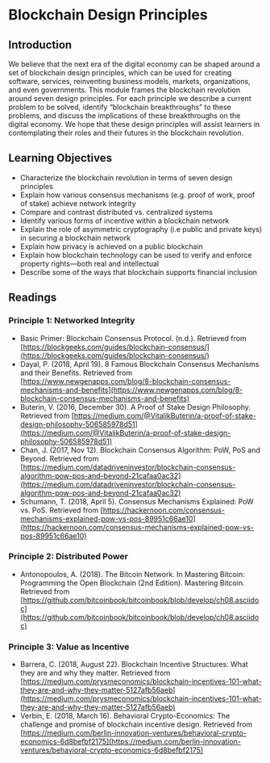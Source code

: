 # Blockchain Design Principles
## Introduction
We believe that the next era of the digital economy can be shaped around a set of blockchain design principles, which can be used for creating software, services, reinventing business models, markets, organizations, and even governments. This module frames the blockchain revolution around seven design principles. For each principle we describe a current problem to be solved, identify “blockchain breakthroughs” to these problems, and discuss the implications of these breakthroughs on the digital economy. We hope that these design principles will assist learners in contemplating their roles and their futures in the blockchain revolution.

## Learning Objectives
* Characterize the blockchain revolution in terms of seven design principles
* Explain how various consensus mechanisms (e.g. proof of work, proof of stake) achieve network integrity
* Compare and contrast distributed vs. centralized systems
* Identify various forms of incentive within a blockchain network
* Explain the role of asymmetric cryptography (i.e public and private keys) in securing a blockchain network
* Explain how privacy is achieved on a public blockchain
* Explain how blockchain technology can be used to verify and enforce property rights—both real and intellectual
* Describe some of the ways that blockchain supports financial inclusion

## Readings
### Principle 1: Networked Integrity
* Basic Primer: Blockchain Consensus Protocol. (n.d.). Retrieved from [https://blockgeeks.com/guides/blockchain-consensus/](https://blockgeeks.com/guides/blockchain-consensus/)
* Dayal, P. (2018, April 19). 8 Famous Blockchain Consensus Mechanisms and their Benefits. Retrieved from [https://www.newgenapps.com/blog/8-blockchain-consensus-mechanisms-and-benefits](https://www.newgenapps.com/blog/8-blockchain-consensus-mechanisms-and-benefits)
* Buterin, V. (2016, December 30). A Proof of Stake Design Philosophy. Retrieved from [https://medium.com/@VitalikButerin/a-proof-of-stake-design-philosophy-506585978d51](https://medium.com/@VitalikButerin/a-proof-of-stake-design-philosophy-506585978d51)
* Chan, J. (2017, Nov 12). Blockchain Consensus Algorithm: PoW, PoS and Beyond. Retrieved from [https://medium.com/datadriveninvestor/blockchain-consensus-algorithm-pow-pos-and-beyond-21cafaa0ac32](https://medium.com/datadriveninvestor/blockchain-consensus-algorithm-pow-pos-and-beyond-21cafaa0ac32)
* Schumann, T. (2018, April 5). Consensus Mechanisms Explained: PoW vs. PoS. Retrieved from [https://hackernoon.com/consensus-mechanisms-explained-pow-vs-pos-89951c66ae10](https://hackernoon.com/consensus-mechanisms-explained-pow-vs-pos-89951c66ae10)

### Principle 2: Distributed Power
* Antonopoulos, A. (2018). The Bitcoin Network. In Mastering Bitcoin: Programming the Open Blockchain (2nd Edition). Mastering Bitcoin. Retrieved from [https://github.com/bitcoinbook/bitcoinbook/blob/develop/ch08.asciidoc](https://github.com/bitcoinbook/bitcoinbook/blob/develop/ch08.asciidoc)

### Principle 3: Value as Incentive
* Barrera, C. (2018, August 22). Blockchain Incentive Structures: What they are and why they matter. Retrieved from [https://medium.com/prysmeconomics/blockchain-incentives-101-what-they-are-and-why-they-matter-5127afb56aeb](https://medium.com/prysmeconomics/blockchain-incentives-101-what-they-are-and-why-they-matter-5127afb56aeb)
* Verbin, E. (2018, March 16). Behavioral Crypto-Economics: The challenge and promise of blockchain incentive design. Retrieved from [https://medium.com/berlin-innovation-ventures/behavioral-crypto-economics-6d8befbf2175](https://medium.com/berlin-innovation-ventures/behavioral-crypto-economics-6d8befbf2175)
